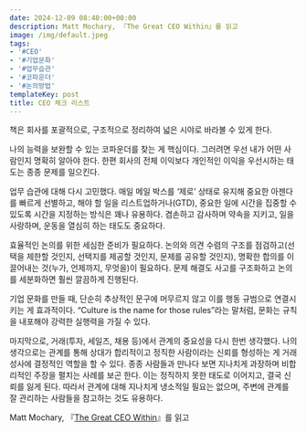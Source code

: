 ```yaml
---
date: 2024-12-09 08:40:00+00:00
description: Matt Mochary, 『The Great CEO Within』를 읽고
image: /img/default.jpeg
tags:
- '#CEO'
- '#기업문화'
- '#업무습관'
- '#코파운더'
- '#논의방법'
templateKey: post
title: CEO 체크 리스트
---
```

책은 회사를 포괄적으로, 구조적으로 정리하여 넓은 시야로 바라볼 수 있게 한다.

나의 능력을 보완할 수 있는 코파운더를 찾는 게 핵심이다. 그러려면 우선 내가 어떤 사람인지 명확히 알아야 한다. 한편 회사의 전체 이익보다 개인적인 이익을 우선시하는 태도는 종종 문제를 일으킨다.

업무 습관에 대해 다시 고민했다. 매일 메일 박스를 ‘제로’ 상태로 유지해 중요한 아젠다를 빠르게 선별하고, 해야 할 일을 리스트업하거나(GTD), 중요한 일에 시간을 집중할 수 있도록 시간을 지정하는 방식은 꽤나 유용하다. 겸손하고 감사하며 약속을 지키고, 일을 사랑하며, 운동을 열심히 하는 태도도 중요하다.

효율적인 논의를 위한 세심한 준비가 필요하다. 논의와 의견 수렴의 구조를 점검하고(선택을 제한할 것인지, 선택지를 제공할 것인지, 문제를 공유할 것인지), 명확한 합의를 이끌어내는 것(누가, 언제까지, 무엇을)이 필요하다. 문제 해결도 사고를 구조화하고 논의를 세분화하면 훨씬 깔끔하게 진행된다.

기업 문화를 만들 때, 단순히 추상적인 문구에 머무르지 않고 이를 행동 규범으로 연결시키는 게 효과적이다. “Culture is the name for those rules”라는 말처럼, 문화는 규칙을 내포해야 강력한 실행력을 가질 수 있다.

마지막으로, 거래(투자, 세일즈, 채용 등)에서 관계의 중요성을 다시 한번 생각했다. 나의 생각으로는 관계를 통해 상대가 합리적이고 정직한 사람이라는 신뢰를 형성하는 게 거래 성사에 결정적인 역할을 할 수 있다. 종종 사람들과 만나다 보면 지나치게 과장하며 비합리적인 주장을 펼치는 사례를 보곤 한다. 이는 정직하지 못한 태도로 이어지고, 결국 신뢰를 잃게 된다. 따라서 관계에 대해 지나치게 냉소적일 필요는 없으며, 주변에 관계를 잘 관리하는 사람들을 참고하는 것도 유용하다.

Matt Mochary, 『[The Great CEO Within](https://docs.google.com/document/d/1ZJZbv4J6FZ8Dnb0JuMhJxTnwl-dwqx5xl0s65DE3wO8/edit)』를 읽고